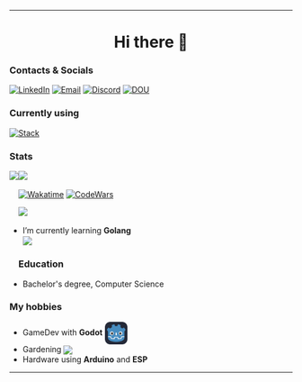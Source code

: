

---

<h1 align="center" styles="color: red;">Hi there 👋</h1> 
<h3 align="left">Contacts & Socials</h3>

[![LinkedIn](https://img.shields.io/badge/LinkedIn-0077B5?style=for-the-badge&logo=linkedin&logoColor=white)](https://www.linkedin.com/in/kostiantyn-mininkov/)
[![Email](https://img.shields.io/badge/Gmail-D14836?style=for-the-badge&logo=gmail&logoColor=white)](mailto:mininkov1337@gmail.com)
[![Discord](https://img.shields.io/badge/Discord-7289DA?style=for-the-badge&logo=discord&logoColor=white)](https://discord.com/users/wordllban)
[![DOU](https://s.dou.ua/assets/img/favicon32.png)](https://dou.ua/users/kostiantyn-mininkov/)

<h3>Currently using</h3>

[![Stack](https://skillicons.dev/icons?i=ts,golang,react,nodejs,nestjs,electron,next,graphql,tailwind,mui,docker)](https://skillicons.dev)

<h3>Stats</h3>

<p align="start">
  <img align="left" src="https://wordllban-readme-stats.vercel.app/api/top-langs/?username=wordllban&size_weight=0&count_weight=1&layout=compact&theme=jolly" height="195"/>
  <img src="https://wordllban-readme-stats.vercel.app/api?username=Wordllban&show_icons=true&theme=jolly" height="195"/>
</p>


[![Wakatime](https://wakatime.com/badge/user/01a20e69-26f7-4f31-bdbc-15299317e534.svg)](https://wakatime.com/@01a20e69-26f7-4f31-bdbc-15299317e534)
[![CodeWars](https://www.codewars.com/users/Wordllban/badges/micro)](https://www.codewars.com/users/Wordllban)

<p>
  <a href="https://u8views.com/github/Wordllban">
    <img src="https://u8views.com/api/v1/github/profiles/74874576/views/day-week-month-total-count.svg">
  </a>
</p>


+ I’m currently learning <strong>Golang</strong>
  <br />
  <img align="center" src="https://github.com/Wordllban/wordllban/assets/74874576/32f6484b-c9f4-42f7-93d0-1712ee3fddaa" height="100"/>


<h3>Education</h3>

+ Bachelor's degree, Computer Science

<h3>My hobbies</h3>

+ GameDev with <strong>Godot</strong> <img align="center" src="https://github.com/tandpfun/skill-icons/blob/main/icons/Godot-Dark.svg" height="40"/>
+ Gardening <img align="center" src="https://github.com/Wordllban/wordllban/assets/74874576/1853a5c2-b728-4f09-8d09-e8b2fa51f80a" height="38"/>
+ Hardware using <strong>Arduino</strong> and <strong>ESP</strong>


---
